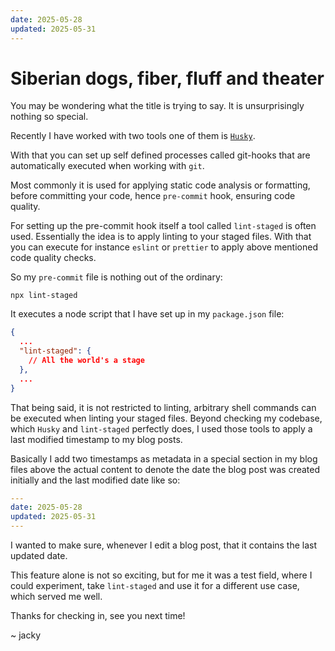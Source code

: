 ```yaml
---
date: 2025-05-28
updated: 2025-05-31
---
```


# Siberian dogs, fiber, fluff and theater

You may be wondering what the title is trying to say. It is unsurprisingly nothing so special.

Recently I have worked with two tools one of them is [`Husky`](https://typicode.github.io/husky/).

With that you can set up self defined processes called git-hooks that are automatically executed when working with `git`.

Most commonly it is used for applying static code analysis or formatting, before committing your code, hence `pre-commit` hook, ensuring code quality.

For setting up the pre-commit hook itself a tool called `lint-staged` is often used. Essentially the idea is to apply linting to your staged files. With that you can execute for instance `eslint` or `prettier` to apply above mentioned code quality checks.

So my `pre-commit` file is nothing out of the ordinary:

```
npx lint-staged
```

It executes a node script that I have set up in my `package.json` file:

```json
{
  ...
  "lint-staged": {
    // All the world's a stage
  },
  ...
}
```

That being said, it is not restricted to linting, arbitrary shell commands can be executed when linting your staged files.
Beyond checking my codebase, which `Husky` and `lint-staged` perfectly does, I used those tools to apply a last modified timestamp to my blog posts.

Basically I add two timestamps as metadata in a special section in my blog files above the actual content to denote the date the blog post was created initially and the last modified date like so:

```yaml
---
date: 2025-05-28
updated: 2025-05-31
---
```

I wanted to make sure, whenever I edit a blog post, that it contains the last updated date.

This feature alone is not so exciting, but for me it was a test field, where I could experiment, take `lint-staged` and use it for a different use case, which served me well.

Thanks for checking in, see you next time!


~ jacky
